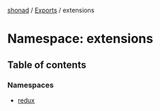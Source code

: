 [shonad](../README.md) / [Exports](../modules.md) / extensions

# Namespace: extensions

## Table of contents

### Namespaces

- [redux](extensions.redux.md)

